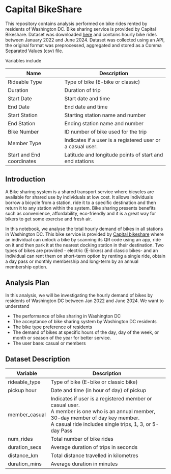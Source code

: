 # Capital BikeShare

This repository contains analysis performed on bike rides rented by residents of Washington DC. Bike sharing service is provided by Capital Bikeshare. Dataset was downloaded [here](https://s3.amazonaws.com/capitalbikeshare-data/index.html) and contains hourly bike rides between January 2022 and June 2024. Dataset was collected using an API, the original format was preprocessed, aggregated and stored as a Comma Separated Values (csv) file.

Variables include

Name | Description
---- | -----------
Rideable Type | Type of bike (E-bike or classic)
Duration | Duration of trip
Start Date | Start date and time
End Date | End date and time
Start Station | Starting station name and number
End Station | Ending station name and number
Bike Number | ID number of bike used for the trip
Member Type | Indicates if a user is a registered user or a casual user.
Start and End coordinates | Latitude and longitude points of start and end stations


## Introduction 

A Bike sharing system is a shared transport service where bicycles are available for shared use by individuals at low cost. It allows individuals borrow a bicycle from a station, ride it to a specific destination and then return it to any station within the system. Bike sharing presents benefits such as convenience, affordability, eco-friendly and it is a great way for bikers to get some exercise and fresh air.

In this notebook, we analyse the total hourly demand of bikes in all stations in Washington DC. This bike service is provided by [Capital bikeshare](https://capitalbikeshare.com/) where an individual can unlock a bike by scanning its QR code using an app, ride on it and then park it at the nearest docking station in their destination. Two types of bikes are provided - electric (E-bikes) and classic bikes- and an individual can rent them on short-term option by renting a single ride, obtain a day pass or monthly membership and long-term by an annual membership option.

## Analysis Plan

In this analysis, we will be investigating the hourly demand of bikes by residents of Washington DC between Jan 2022 and June 2024. We want to understand 

- The performance of bike sharing in Washington DC
- The acceptance of bike sharing system by Washington DC residents
- The bike type preference of residents
- The demand of bikes at specific hours of the day, day of the week, or month or season of the year for better service.
- The user base: casual or members


## Dataset Description

Variable | Description
-------- | -----------
rideable_type | Type of bike (E-bike or classic bike)
pickup hour | Date and time (in hour of day) of pickup 
member_casual | Indicates if user is a registered member or casual user.<br>A member is one who is an annual member, 30-day member of day key member.<br>A casual ride includes single trips, 1, 3, or 5-day Pass
num_rides | Total number of bike rides
duration_secs | Average duration of trips in seconds
distance_km | Total distance travelled in kilometres
duration_mins | Average duration in minutes



